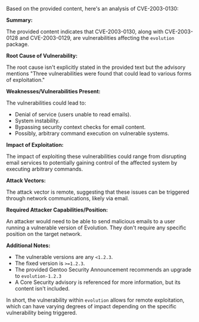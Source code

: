 Based on the provided content, here's an analysis of CVE-2003-0130:

**Summary:**

The provided content indicates that CVE-2003-0130, along with CVE-2003-0128 and CVE-2003-0129, are vulnerabilities affecting the `evolution` package.

**Root Cause of Vulnerability:**

The root cause isn't explicitly stated in the provided text but the advisory mentions "Three vulnerabilities were found that could lead to various forms of exploitation."

**Weaknesses/Vulnerabilities Present:**

The vulnerabilities could lead to:

*   Denial of service (users unable to read emails).
*   System instability.
*   Bypassing security context checks for email content.
*   Possibly, arbitrary command execution on vulnerable systems.

**Impact of Exploitation:**

The impact of exploiting these vulnerabilities could range from disrupting email services to potentially gaining control of the affected system by executing arbitrary commands.

**Attack Vectors:**

The attack vector is remote, suggesting that these issues can be triggered through network communications, likely via email.

**Required Attacker Capabilities/Position:**

An attacker would need to be able to send malicious emails to a user running a vulnerable version of Evolution. They don't require any specific position on the target network.

**Additional Notes:**

*   The vulnerable versions are any `<1.2.3`.
*   The fixed version is `>=1.2.3`.
*   The provided Gentoo Security Announcement recommends an upgrade to `evolution-1.2.3`
*   A Core Security advisory is referenced for more information, but its content isn't included.

In short, the vulnerability within `evolution` allows for remote exploitation, which can have varying degrees of impact depending on the specific vulnerability being triggered.